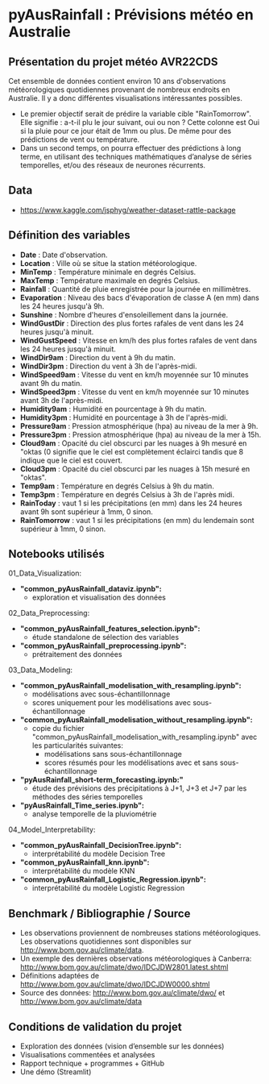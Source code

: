 # pyAusRainfall : Prévisions météo en Australie

## Présentation du projet météo AVR22CDS
Cet ensemble de données contient environ 10 ans d'observations météorologiques quotidiennes provenant de nombreux endroits en Australie. Il y a donc différentes visualisations intéressantes possibles.
- Le premier objectif serait de prédire la variable cible "RainTomorrow". Elle signifie : a-t-il plu le jour suivant, oui ou non ? Cette colonne est Oui si la pluie pour ce jour était de 1mm ou plus. De même pour des prédictions de vent ou température.
- Dans un second temps, on pourra effectuer des prédictions à long terme, en utilisant des techniques mathématiques d’analyse de séries temporelles, et/ou des réseaux de neurones récurrents.

## Data
- https://www.kaggle.com/jsphyg/weather-dataset-rattle-package

## Définition des variables
- **Date** : Date d'observation.
- **Location** : Ville où se situe la station météorologique.
- **MinTemp** : Température minimale en degrés Celsius.
- **MaxTemp** : Température maximale en degrés Celsius.
- **Rainfall** : Quantité de pluie enregistrée pour la journée en millimètres.
- **Evaporation** : Niveau des bacs d'évaporation de classe A (en mm) dans les 24 heures jusqu'à 9h.
- **Sunshine** : Nombre d'heures d'ensoleillement dans la journée.
- **WindGustDir** : Direction des plus fortes rafales de vent dans les 24 heures jusqu'à minuit.
- **WindGustSpeed** : Vitesse en km/h des plus fortes rafales de vent dans les 24 heures jusqu'à minuit.
- **WindDir9am** : Direction du vent à 9h du matin.
- **WindDir3pm** : Direction du vent à 3h de l'après-midi.
- **WindSpeed9am** : Vitesse du vent en km/h moyennée sur 10 minutes avant 9h du matin.
- **WindSpeed3pm** : Vitesse du vent en km/h moyennée sur 10 minutes avant 3h de l'après-midi.
- **Humidity9am** : Humidité en pourcentage à 9h du matin.
- **Humidity3pm** : Humidité en pourcentage à 3h de l'après-midi.
- **Pressure9am** : Pression atmosphérique (hpa) au niveau de la mer à 9h.
- **Pressure3pm** : Pression atmosphérique (hpa) au niveau de la mer à 15h.
- **Cloud9am** : Opacité du ciel obscurci par les nuages à 9h mesuré en "oktas (0 signifie que le ciel est complètement éclairci tandis que 8 indique que le ciel est couvert.
- **Cloud3pm** : Opacité du ciel obscurci par les nuages à 15h mesuré en "oktas".
- **Temp9am** : Température en degrés Celsius à 9h du matin.
- **Temp3pm** : Température en degrés Celsius à 3h de l'après midi.
- **RainToday** : vaut 1 si les précipitations (en mm) dans les 24 heures avant 9h sont supérieur à 1mm, 0 sinon.
- **RainTomorrow** : vaut 1 si les précipitations (en mm) du lendemain sont supérieur à 1mm, 0 sinon.

## Notebooks utilisés
01_Data_Visualization:
- **"common_pyAusRainfall_dataviz.ipynb":** 
    - exploration et visualisation des données

02_Data_Preprocessing:
- **"common_pyAusRainfall_features_selection.ipynb":** 
    - étude standalone de sélection des variables
- **"common_pyAusRainfall_preprocessing.ipynb":** 
    - prétraitement des données

03_Data_Modeling:
- **"common_pyAusRainfall_modelisation_with_resampling.ipynb":**
    - modélisations avec sous-échantillonnage
    - scores uniquement pour les modélisations avec sous-échantillonnage
- **"common_pyAusRainfall_modelisation_without_resampling.ipynb":** 
    - copie du fichier "common_pyAusRainfall_modelisation_with_resampling.ipynb" avec les particularités suivantes:
        - modélisations sans sous-échantillonnage
        - scores résumés pour les modélisations avec et sans sous-échantillonnage
- **"pyAusRainfall_short-term_forecasting.ipynb:"** 
    - étude des prévisions des précipitations à J+1, J+3 et J+7 par les méthodes des séries temporelles
- **"pyAusRainfall_Time_series.ipynb":** 
    - analyse temporelle de la pluviométrie
    
04_Model_Interpretability:
- **"common_pyAusRainfall_DecisionTree.ipynb":**
    - interprétabilité du modèle Decision Tree
- **"common_pyAusRainfall_knn.ipynb":**
    - interprétabilité du modèle KNN
- **"common_pyAusRainfall_Logistic_Regression.ipynb":**
    - interprétabilité du modèle Logistic Regression
    
## Benchmark / Bibliographie / Source
- Les observations proviennent de nombreuses stations météorologiques. Les observations quotidiennes sont disponibles sur http://www.bom.gov.au/climate/data.
- Un exemple des dernières observations météorologiques à Canberra: http://www.bom.gov.au/climate/dwo/IDCJDW2801.latest.shtml
- Définitions adaptées de http://www.bom.gov.au/climate/dwo/IDCJDW0000.shtml
- Source des données: http://www.bom.gov.au/climate/dwo/ et http://www.bom.gov.au/climate/data

## Conditions de validation du projet
- Exploration des données (vision d’ensemble sur les données)
- Visualisations commentées et analysées
- Rapport technique + programmes + GitHub
- Une démo (Streamlit)

